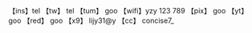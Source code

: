 【ins】tel
【tw】 tel
【tum】 goo
【wifi】yzy 123 789
【pix】 goo
【yt】 goo
【red】 goo
【x9】 lijy31@y
【cc】 concise7_




